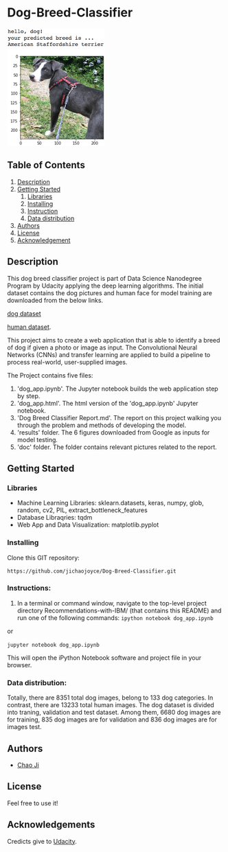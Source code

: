 # Dog-Breed-Classifier

![Intro Pic](/doc/sample_dog_output.png)

## Table of Contents
1. [Description](#description)
2. [Getting Started](#getting_started)
	1. [Libraries](#library)
	2. [Installing](#installing)
	3. [Instruction](#executing)
	4. [Data distribution](#material)
3. [Authors](#authors)
4. [License](#license)
5. [Acknowledgement](#acknowledgement)

<a name="descripton"></a>
## Description

This dog breed classifier project is part of Data Science Nanodegree Program by Udacity applying the deep learning algorithms.
The initial dataset contains the dog pictures and human face for model training are downloaded from the below links.

[dog dataset](https://s3-us-west-1.amazonaws.com/udacity-aind/dog-project/dogImages.zip)

[human dataset](https://s3-us-west-1.amazonaws.com/udacity-aind/dog-project/lfw.zip).

This project aims to create a web application that is able to identify a breed of dog if given a photo or image as input. The Convolutional Neural Networks (CNNs) and transfer learning are applied to build a pipeline to process real-world, user-supplied images.

The Project contains five files:

1. 'dog_app.ipynb'. The Jupyter notebook builds the web application step by step.   
2. 'dog_app.html'. The html version of the 'dog_app.ipynb' Jupyter notebook. 
3. 'Dog Breed Classifier Report.md'. The report on this project walking you through the problem and methods of developing the model.
4. 'results' folder. The 6 figures downloaded from Google as inputs for model testing. 
5. 'doc' folder. The folder contains relevant pictures related to the report. 

<a name="getting_started"></a>
## Getting Started

<a name="dependencies"></a>
### Libraries
* Machine Learning Libraries: sklearn.datasets, keras, numpy, glob, random, cv2, PIL, extract_bottleneck_features
* Database Libraqries: tqdm
* Web App and Data Visualization: matplotlib.pyplot
<a name="installing"></a>
### Installing
Clone this GIT repository:
```
https://github.com/jichaojoyce/Dog-Breed-Classifier.git
```
<a name="Instruction"></a>
### Instructions:
1. In a terminal or command window, navigate to the top-level project directory Recommendations-with-IBM/ (that contains this README) and run one of the following commands:
```ipython notebook dog_app.ipynb```

or

```jupyter notebook dog_app.ipynb```

This will open the iPython Notebook software and project file in your browser.
### Data distribution:

Totally, there are 8351 total dog images, belong to 133 dog categories. In contrast, there are 13233 total human images. The dog dataset is divided into traning, validation and test dataset. Among them, 6680 dog images are for training, 835 dog images are for validation and 836 dog images are for images test. 

<a name="authors"></a>
## Authors

* [Chao Ji](https://github.com/jichaojoyce)

<a name="license"></a>
## License
Feel free to use it!
<a name="acknowledgement"></a>
## Acknowledgements

Credicts give to [Udacity](https://www.udacity.com/).
